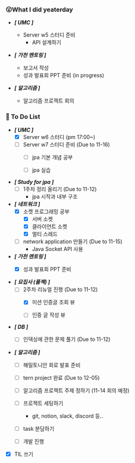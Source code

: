 ### 😮What I did yeaterday
- ***[ UMC ]***
  - Server w5 스터디 준비
    - API 설계하기

- ***[ 가천 멘토링 ]***
  - 보고서 작성
  - 성과 발표회 PPT 준비 (in progress)

- ***[ 알고리즘 ]***
  - 알고리즘 프로젝트 회의

###  🤔 To Do List

- ***[ UMC ]***
  - [x] Server w6 스터디 (pm 17:00~)
  - [ ] Server w7 스터디 준비 (Due to 11-16)
    - [ ] jpa 기본 개념 공부
    - [ ] jpa 실습


- ***[ Study for jpa ]***
  - [ ] 1주차 정리 올리기 (Due to 11-12)
    - jpa 시작과 내부 구조
  

- ***[ 네트워크 ]***
  - [x] 소켓 프로그래밍 공부
    - [x] 서버 소켓
    - [x] 클라이언트 소켓
    - [x] 멀티 스레드
  - [ ] network application 만들기 (Due to 11-15)
    - Java Socket API 사용


- ***[ 가천 멘토링 ]***
  - [x] 성과 발표회 PPT 준비 


- ***[ 묘집사 (플젝) ]***
  - [ ] 2주차 리뉴얼 진행 (Due to 11-12)
    - [x] 미션 인증글 조회 뷰
    - [ ] 인증 글 작성 뷰  


- ***[ DB ]***
  - [ ] 인덱싱에 관한 문제 풀기 (Due to 11-12)


- ***[ 알고리즘 ]***
  - [ ] 해밀토니안 회로 발표 준비
  - [ ] tern project 완료 (Due to 12-05)
  - [ ] 알고리즘 프로젝트 주제 정하기 (11-14 회의 예정)
  - [ ] 프로젝트 세팅하기
    - git, notion, slack, discord 등..
  - [ ] task 분담하기
  - [ ] 개발 진행


- [x] TIL 쓰기
    
